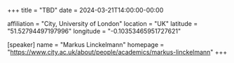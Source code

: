 +++
title = "TBD"
date = 2024-03-21T14:00:00-00:00

affiliation = "City, University of London"
location = "UK"
latitude = "51.52794497197996"
longitude = "-0.10353465951727621"

[speaker]
  name = "Markus Linckelmann"
  homepage = "https://www.city.ac.uk/about/people/academics/markus-linckelmann"
+++
